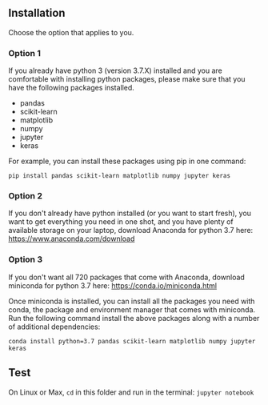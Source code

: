 ## Installation

Choose the option that applies to you.

### Option 1 
If you already have python 3 (version 3.7.X) installed and you are comfortable with installing python packages, please make sure that you have the following packages installed.
- pandas
- scikit-learn
- matplotlib
- numpy
- jupyter
- keras 

For example, you can install these packages using pip in one command: 

`pip install pandas scikit-learn matplotlib numpy jupyter keras`


### Option 2
If you don't already have python installed (or you want to start fresh), you want to get everything you need in one shot, and you have plenty of available storage on your laptop, download Anaconda for python 3.7
here: https://www.anaconda.com/download  

### Option 3 
If you don't want all 720 packages that come with Anaconda, download miniconda for python 3.7 here:  https://conda.io/miniconda.html  

Once miniconda is installed, you can install all the packages you need with conda, the package and environment manager that comes with miniconda. Run the following command install the above packages along with a number of additional dependencies:

`conda install python=3.7 pandas scikit-learn matplotlib numpy jupyter keras`

## Test

On Linux or Max, `cd` in this folder and run in the terminal:
`jupyter notebook` 
